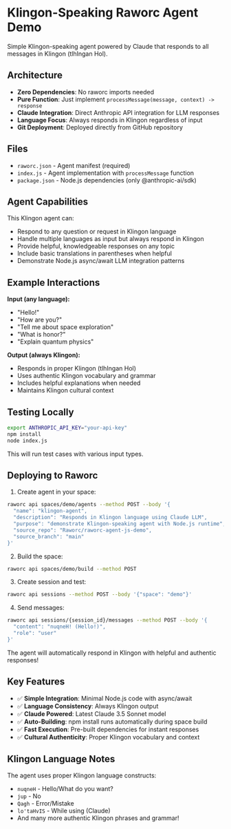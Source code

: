# Klingon-Speaking Raworc Agent Demo

Simple Klingon-speaking agent powered by Claude that responds to all messages in Klingon (tlhIngan Hol).

## Architecture

- **Zero Dependencies**: No raworc imports needed
- **Pure Function**: Just implement `processMessage(message, context) -> response`
- **Claude Integration**: Direct Anthropic API integration for LLM responses
- **Language Focus**: Always responds in Klingon regardless of input
- **Git Deployment**: Deployed directly from GitHub repository

## Files

- `raworc.json` - Agent manifest (required)
- `index.js` - Agent implementation with `processMessage` function
- `package.json` - Node.js dependencies (only @anthropic-ai/sdk)

## Agent Capabilities

This Klingon agent can:
- Respond to any question or request in Klingon language
- Handle multiple languages as input but always respond in Klingon
- Provide helpful, knowledgeable responses on any topic
- Include basic translations in parentheses when helpful
- Demonstrate Node.js async/await LLM integration patterns

## Example Interactions

**Input (any language):**
- "Hello!"
- "How are you?"
- "Tell me about space exploration"
- "What is honor?"
- "Explain quantum physics"

**Output (always Klingon):**
- Responds in proper Klingon (tlhIngan Hol)
- Uses authentic Klingon vocabulary and grammar
- Includes helpful explanations when needed
- Maintains Klingon cultural context

## Testing Locally

```bash
export ANTHROPIC_API_KEY="your-api-key"
npm install
node index.js
```

This will run test cases with various input types.

## Deploying to Raworc

1. Create agent in your space:
```bash
raworc api spaces/demo/agents --method POST --body '{
  "name": "klingon-agent",
  "description": "Responds in Klingon language using Claude LLM",
  "purpose": "demonstrate Klingon-speaking agent with Node.js runtime",
  "source_repo": "Raworc/raworc-agent-js-demo",
  "source_branch": "main"
}'
```

2. Build the space:
```bash
raworc api spaces/demo/build --method POST
```

3. Create session and test:
```bash
raworc api sessions --method POST --body '{"space": "demo"}'
```

4. Send messages:
```bash
raworc api sessions/{session_id}/messages --method POST --body '{
  "content": "nuqneH! (Hello!)",
  "role": "user"
}'
```

The agent will automatically respond in Klingon with helpful and authentic responses!

## Key Features

- ✅ **Simple Integration**: Minimal Node.js code with async/await
- ✅ **Language Consistency**: Always Klingon output
- ✅ **Claude Powered**: Latest Claude 3.5 Sonnet model
- ✅ **Auto-Building**: npm install runs automatically during space build
- ✅ **Fast Execution**: Pre-built dependencies for instant responses
- ✅ **Cultural Authenticity**: Proper Klingon vocabulary and context

## Klingon Language Notes

The agent uses proper Klingon language constructs:
- `nuqneH` - Hello/What do you want?
- `jup` - No
- `Qagh` - Error/Mistake
- `lo'taHvIS` - While using (Claude)
- And many more authentic Klingon phrases and grammar!